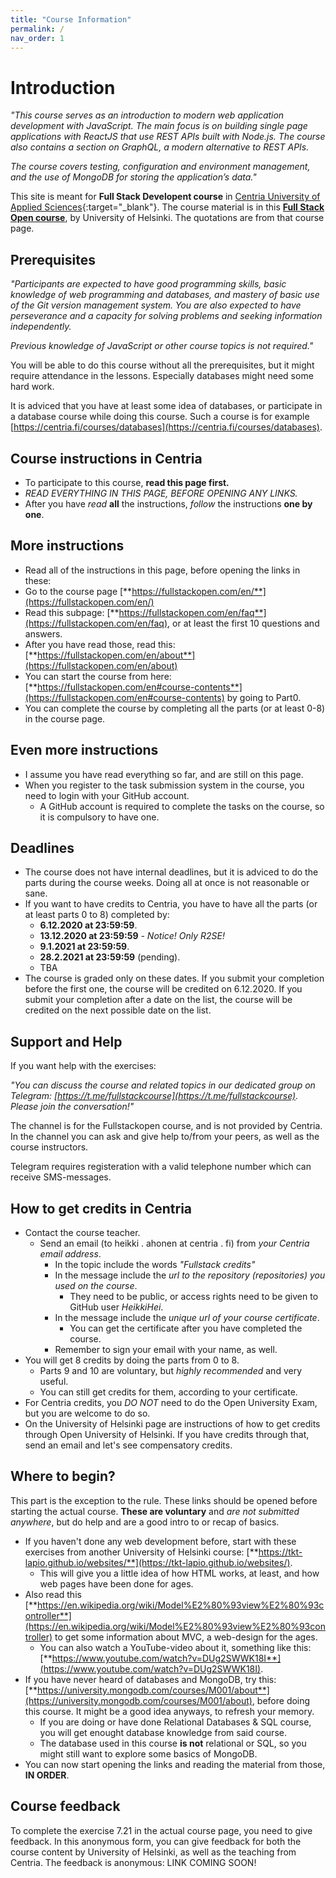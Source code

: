 ```yaml
---
title: "Course Information"
permalink: /
nav_order: 1
---
```


# Introduction

*"This course serves as an introduction to modern web application development with JavaScript. The main focus is on building single page applications with ReactJS that use REST APIs built with Node.js. The course also contains a section on GraphQL, a modern alternative to REST APIs.*

*The course covers testing, configuration and environment management, and the use of MongoDB for storing the application’s data."*

This site is meant for **Full Stack Developent course** in [Centria University of Applied Sciences](https://web.centria.fi/en){:target="_blank"}. The course material is in this [**Full Stack Open course**](https://fullstackopen.com/en), by University of Helsinki. The quotations are from that course page.


## Prerequisites

*"Participants are expected to have good programming skills, basic knowledge of web programming and databases, and mastery of basic use of the Git version management system. You are also expected to have perseverance and a capacity for solving problems and seeking information independently.*

*Previous knowledge of JavaScript or other course topics is not required."*

You will be able to do this course without all the prerequisites, but it might require attendance in the lessons. Especially databases might need some hard work.

It is adviced that you have at least some idea of databases, or participate in a database course while doing this course. Such a course is for example [https://centria.fi/courses/databases](https://centria.fi/courses/databases).

## Course instructions in Centria

* To participate to this course, **read this page first.**
* *READ EVERYTHING IN THIS PAGE, BEFORE OPENING ANY LINKS.*
* After you have *read* **all** the instructions, *follow* the instructions **one by one**.

## More instructions

* Read all of the instructions in this page, before opening the links in these: 
* Go to the course page [**https://fullstackopen.com/en/**](https://fullstackopen.com/en/)
* Read this subpage: [**https://fullstackopen.com/en/faq**](https://fullstackopen.com/en/faq), or at least the first 10 questions and answers.
* After you have read those, read this: [**https://fullstackopen.com/en/about**](https://fullstackopen.com/en/about)
* You can start the course from here: [**https://fullstackopen.com/en#course-contents**](https://fullstackopen.com/en#course-contents) by going to Part0.
* You can complete the course by completing all the parts (or at least 0-8) in the course page.

## Even more instructions

* I assume you have read everything so far, and are still on this page.
* When you register to the task submission system in the course, you need to login with your GitHub account.
  * A GitHub account is required to complete the tasks on the course, so it is compulsory to have one.

## Deadlines

* The course does not have internal deadlines, but it is adviced to do the parts during the course weeks. Doing all at once is not reasonable or sane.
* If you want to have credits to Centria, you have to have all the parts (or at least parts 0 to 8) completed by:
  * **6.12.2020 at 23:59:59**.
  * **13.12.2020 at 23:59:59** *- Notice! Only R2SE!* 
  * **9.1.2021 at 23:59:59**. 
  * **28.2.2021 at 23:59:59** (pending). 
  * TBA
* The course is graded only on these dates. If you submit your completion before the first one, the course will be credited on 6.12.2020. If you submit your completion after a date on the list, the course will be credited on the next possible date on the list.

## Support and Help

If you want help with the exercises:

*"You can discuss the course and related topics in our dedicated group on Telegram: [https://t.me/fullstackcourse](https://t.me/fullstackcourse). Please join the conversation!"* 

The channel is for the Fullstackopen course, and is not provided by Centria. In the channel you can ask and give help to/from your peers, as well as the course instructors.

Telegram requires registeration with a valid telephone number which can receive SMS-messages.

## How to get credits in Centria

* Contact the course teacher.
  * Send an email (to heikki . ahonen at centria . fi) from *your Centria email address*. 
    * In the topic include the words *"Fullstack credits"*
    * In the message include the *url to the repository (repositories) you used on the course*.
      * They need to be public, or access rights need to be given to GitHub user *HeikkiHei*.
    * In the message include the *unique url of your course certificate*.
      * You can get the certificate after you have completed the course.
    * Remember to sign your email with your name, as well.
* You will get 8 credits by doing the parts from 0 to 8. 
  * Parts 9 and 10 are voluntary, but *highly recommended* and very useful.
  * You can still get credits for them, according to your certificate.
* For Centria credits, you *DO NOT* need to do the Open University Exam, but you are welcome to do so.
* On the University of Helsinki page are instructions of how to get credits through Open University of Helsinki. If you have credits through that, send an email and let's see compensatory credits.

## Where to begin?

This part is the exception to the rule. These links should be opened before starting the actual course. **These are voluntary** and *are not submitted anywhere*, but do help and are a good intro to or recap of basics.

* If you haven't done any web development before, start with these exercises from another University of Helsinki course: [**https://tkt-lapio.github.io/websites/**](https://tkt-lapio.github.io/websites/). 
  * This will give you a little idea of how HTML works, at least, and how web pages have been done for ages.
* Also read this [**https://en.wikipedia.org/wiki/Model%E2%80%93view%E2%80%93controller**](https://en.wikipedia.org/wiki/Model%E2%80%93view%E2%80%93controller) to get some information about MVC, a web-design for the ages. 
  * You can also watch a YouTube-video about it, something like this: [**https://www.youtube.com/watch?v=DUg2SWWK18I**](https://www.youtube.com/watch?v=DUg2SWWK18I).
* If you have never heard of databases and MongoDB, try this: [**https://university.mongodb.com/courses/M001/about**](https://university.mongodb.com/courses/M001/about), before doing this course. It might be a good idea anyways, to refresh your memory.
  * If you are doing or have done Relational Databases & SQL course, you will get enought database knowledge from said course.
  * The database used in this course **is not** relational or SQL, so you might still want to explore some basics of MongoDB.
* You can now start opening the links and reading the material from those, **IN ORDER**.


## Course feedback

To complete the exercise 7.21 in the actual course page, you need to give feedback. In this anonymous form, you can give feedback for both the course content by University of Helsinki, as well as the teaching from Centria. The feedback is anonymous: LINK COMING SOON!